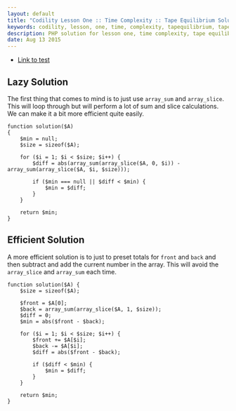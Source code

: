 ```yaml
---
layout: default
title: "Codility Lesson One :: Time Complexity :: Tape Equilibrium Solution"
keywords: codility, lesson, one, time, complexity, tapequilibrium, tape, equilibrium, solution
description: PHP solution for lesson one, time complexity, tape equilibrium programming question.
date: Aug 13 2015
---
```


* [Link to test](https://codility.com/demo/take-sample-test/tape_equilibrium)

## Lazy Solution

The first thing that comes to mind is to just use `array_sum` and `array_slice`. This will loop through but will perform a lot of sum and slice calculations. We can make it a bit more efficient quite easily.

~~~
function solution($A)
{
    $min = null;
    $size = sizeof($A);
    
    for ($i = 1; $i < $size; $i++) {
        $diff = abs(array_sum(array_slice($A, 0, $i)) - array_sum(array_slice($A, $i, $size)));
    
        if ($min === null || $diff < $min) {
            $min = $diff;
        }
    }
    
    return $min;
}
~~~

## Efficient Solution

A more efficient solution is to just to preset totals for `front` and `back` and then subtract and add the current number in the array. This will avoid the `array_slice` and `array_sum` each time.

~~~
function solution($A) {
    $size = sizeof($A);
    
    $front = $A[0];
    $back = array_sum(array_slice($A, 1, $size));
    $diff = 0;
    $min = abs($front - $back);
    
    for ($i = 1; $i < $size; $i++) {
        $front += $A[$i];
        $back -= $A[$i];
        $diff = abs($front - $back);
    
        if ($diff < $min) {
            $min = $diff;
        }
    }
    
    return $min;
}
~~~